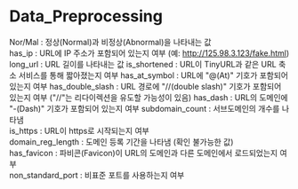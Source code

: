 # Data_Preprocessing

Nor/Mal : 정상(Normal)과 비정상(Abnormal)을 나타내는 값   
has_ip : URL에 IP 주소가 포함되어 있는지 여부 (예: http://125.98.3.123/fake.html)
long_url : URL 길이를 나타내는 값
is_shortened : URL이 TinyURL과 같은 URL 축소 서비스를 통해 짧아졌는지 여부
has_at_symbol : URL에 "@(At)" 기호가 포함되어 있는지 여부
has_double_slash : URL 경로에 "//(double slash)" 기호가 포함되어 있는지 여부 ("//"는 리다이렉션을 유도할 가능성이 있음)
has_dash : URL의 도메인에 "-(Dash)" 기호가 포함되어 있는지 여부
subdomain_count : 서브도메인의 개수를 나타냄 <br/>
is_https : URL이 https로 시작되는지 여부 <br/>
domain_reg_length : 도메인 등록 기간을 나타냄 (확인 불가능한 값) <br/>
has_favicon : 파비콘(Favicon)이 URL의 도메인과 다른 도메인에서 로드되었는지 여부 <br/>
non_standard_port : 비표준 포트를 사용하는지 여부 <br/>
